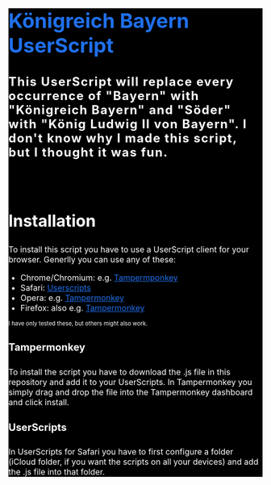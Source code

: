 <div style="background-color: black;">
    <h1 style="font-size: 2.5rem;color: #1f6feb;">Königreich Bayern UserScript</h1>
    <h3 style="font-size: 1.5rem;letter-spacing: 0.1rem; line-height: 1.75rem; color: white;">This UserScript will replace every occurrence of "Bayern" with "Königreich Bayern"
    and "Söder" with "König Ludwig II von Bayern". I don't know why I made this script, 
    but I thought it was fun.</h3>
    <br><br>
    <h2 style="font-size: 2rem;color: white;">Installation</h2>
    <p style="font-size: 1rem; color: white;">To install this script you have to use a UserScript client for your browser.
    Generlly you can use any of these:</p>
    <ul>
        <li style="font-size: 1rem; color: white;">Chrome/Chromium: e.g. <a style="font-size: 1rem; text-decoration: underline;color: #1f6feb;" href="https://www.google.com/url?sa=t&rct=j&q=&esrc=s&source=web&cd=&cad=rja&uact=8&ved=2ahUKEwj0hYO4lPaCAxUcSfEDHQoBBiwQFnoECBEQAQ&url=https%3A%2F%2Fchrome.google.com%2Fwebstore%2Fdetail%2Ftampermonkey%2Fdhdgffkkebhmkfjojejmpbldmpobfkfo%3Fhl%3Dde&usg=AOvVaw1KCNmzU519kbvSBnzqfs1k&opi=89978449">Tampermponkey</a></li>
        <li style="font-size: 1rem; color: white;">Safari: <a style="font-size: 1rem; text-decoration: underline;color: #1f6feb;" href="https://apps.apple.com/us/app/userscripts/id1463298887">Userscripts</a></li>
        <li style="font-size: 1rem; color: white;">Opera: e.g. <a style="font-size: 1rem; text-decoration: underline;color: #1f6feb;" href="https://addons.opera.com/en/extensions/details/tampermonkey-beta/">Tampermonkey</a></li>
        <li style="font-size: 1rem; color: white;">Firefox: also e.g. <a style="font-size: 1rem; text-decoration: underline;color: #1f6feb;" href="https://addons.mozilla.org/en-US/firefox/addon/tampermonkey/">Tampermonkey</a></li>
    </ul>
    <p style="font-size: 0.7rem; color: white;">I have only tested these, but others might also work.</p>
    
<h4 style="font-size: 1.25rem; color: white;">Tampermonkey</h4>
    <p style="font-size: 1rem; color: white;">To install the script you have to download the .js file in this repository and add it to your 
    UserScripts.
    In Tampermonkey you simply drag and drop the file into the Tampermonkey dashboard and click install.</p>
    <h4 style="font-size: 1.25rem; color: white;">UserScripts</h4>
    <p style="font-size: 1rem; color: white;">In UserScripts for Safari you have to first configure a folder (iCloud folder, if you want the scripts
    on all your devices) and add the .js file into that folder.</p>
</div>
